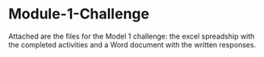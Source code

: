 # Module-1-Challenge

Attached are the files for the Model 1 challenge: the excel spreadship with the completed activities and a Word document with the written responses.
  
